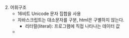 2. 어휘구조
   - 16비트 Unicode 문자 집합을 사용
   - 자바스크립트는 대소문자를 구분, html은 구별하지 않는다.
     - 리터럴(literal): 프로그램에 직접 나타나는 데이터  값
   - 

